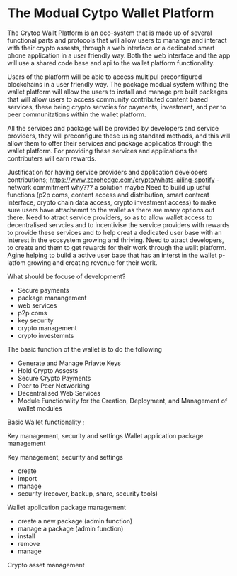 # The Modual Cytpo Wallet Platform

The Crytop Wallt Platform is an eco-system that is made up of several functional parts and protocols that will allow users to manange and interact with their crypto assests, through a web interface or a dedicated smart phone application in a user friendly way. Both the web interface and the app will use a shared code base and api to the wallet platform functionality.

Users of the platform will be able to access multipul preconfigured blockchains in a user friendly way. The package modual system withing the wallet platform will allow the users to install and manage pre built packages that will allow users to access community contributed content based services, these being crypto servcies for payments, investment, and per to peer communitations within the wallet platform.

All the services and package will be provided by developers and service providers, they will preconfigure these using standard methods, and this will allow them to offer their services and package applicatios through the wallet platform. For providing these services and applications the contributers will earn rewards. 

Justification for having service providers and application developers contributions;
https://www.zerohedge.com/crypto/whats-ailing-spotify - network commitment why??? a solution maybe
Need to build up usful functions (p2p coms, content access and distribution, smart contrcat interface, crypto chain data access, crypto investment access) to make sure users have attachemnt to the wallet as there are many options out there. 
Need to atract service providers, so as to allow wallet access to decentralised servcies and to incentivise the service providers with rewards to provide these services and to help creat a dedicated user base with an interest in the ecosystem growing and thriving. 
Need to atract developers, to create and them to get rewards for their work through the wallt platform. Agine helping to build a active user base that has an interst in the wallet p-latfom growing and creating revenue for their work. 

What should be focuse of development?
* Secure payments
* package manangement
* web services
* p2p coms
* key security
* crypto management
* crypto investemnts

The basic function of the wallet is to do the following

* Generate and Manage Priavte Keys
* Hold Crypto Assests
* Secure Crypto Payments
* Peer to Peer Networking
* Decentralised Web Services
* Module Functionality for the Creation, Deployment, and Management of wallet modules

Basic Wallet functionality ;

Key management, security and settings
Wallet application package management

Key management, security and settings
* create
* import
* manage
* security (recover, backup, share, security tools)

Wallet application package management
* create a new package (admin function)
* manage a package (admin function)
* install
* remove
* manage

Crypto asset management
